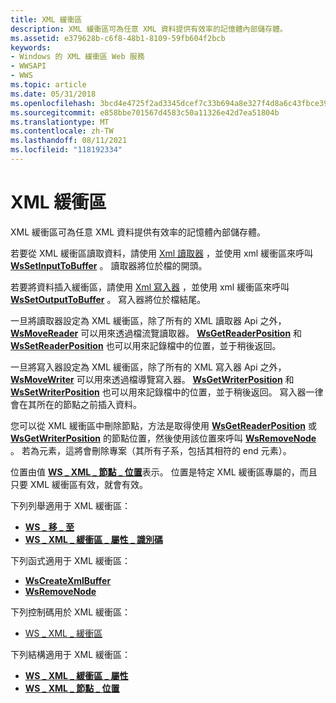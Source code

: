 ```yaml
---
title: XML 緩衝區
description: XML 緩衝區可為任意 XML 資料提供有效率的記憶體內部儲存體。
ms.assetid: e379628b-c6f8-48b1-8109-59fb604f2bcb
keywords:
- Windows 的 XML 緩衝區 Web 服務
- WWSAPI
- WWS
ms.topic: article
ms.date: 05/31/2018
ms.openlocfilehash: 3bcd4e4725f2ad3345dcef7c33b694a8e327f4d8a6c43fbce39f9c57babfa467
ms.sourcegitcommit: e858bbe701567d4583c50a11326e42d7ea51804b
ms.translationtype: MT
ms.contentlocale: zh-TW
ms.lasthandoff: 08/11/2021
ms.locfileid: "118192334"
---
```

# <a name="xml-buffer"></a>XML 緩衝區

XML 緩衝區可為任意 XML 資料提供有效率的記憶體內部儲存體。


若要從 XML 緩衝區讀取資料，請使用 [Xml 讀取器](xml-reader.md) ，並使用 xml 緩衝區來呼叫 [**WsSetInputToBuffer**](/windows/desktop/api/WebServices/nf-webservices-wssetinputtobuffer) 。 讀取器將位於檔的開頭。

若要將資料插入緩衝區，請使用 [Xml 寫入器](xml-writer.md) ，並使用 xml 緩衝區來呼叫 [**WsSetOutputToBuffer**](/windows/desktop/api/WebServices/nf-webservices-wssetoutputtobuffer) 。 寫入器將位於檔結尾。

一旦將讀取器設定為 XML 緩衝區，除了所有的 XML 讀取器 Api 之外， [**WsMoveReader**](/windows/desktop/api/WebServices/nf-webservices-wsmovereader) 可以用來透過檔流覽讀取器。 [**WsGetReaderPosition**](/windows/desktop/api/WebServices/nf-webservices-wsgetreaderposition) 和 [**WsSetReaderPosition**](/windows/desktop/api/WebServices/nf-webservices-wssetreaderposition) 也可以用來記錄檔中的位置，並于稍後返回。

一旦將寫入器設定為 XML 緩衝區，除了所有的 XML 寫入器 Api 之外， [**WsMoveWriter**](/windows/desktop/api/WebServices/nf-webservices-wsmovewriter) 可以用來透過檔導覽寫入器。 [**WsGetWriterPosition**](/windows/desktop/api/WebServices/nf-webservices-wsgetwriterposition) 和 [**WsSetWriterPosition**](/windows/desktop/api/WebServices/nf-webservices-wssetwriterposition) 也可以用來記錄檔中的位置，並于稍後返回。 寫入器一律會在其所在的節點之前插入資料。

您可以從 XML 緩衝區中刪除節點，方法是取得使用 [**WsGetReaderPosition**](/windows/desktop/api/WebServices/nf-webservices-wsgetreaderposition) 或 [**WsGetWriterPosition**](/windows/desktop/api/WebServices/nf-webservices-wsgetwriterposition) 的節點位置，然後使用該位置來呼叫 [**WsRemoveNode**](/windows/desktop/api/WebServices/nf-webservices-wsremovenode) 。 若為元素，這將會刪除專案（其所有子系，包括其相符的 end 元素）。

位置由值 [**WS \_ XML \_ 節點 \_ 位置**](/windows/desktop/api/WebServices/ns-webservices-ws_xml_node_position)表示。 位置是特定 XML 緩衝區專屬的，而且只要 XML 緩衝區有效，就會有效。

下列列舉適用于 XML 緩衝區：

-   [**WS \_ 移 \_ 至**](/windows/desktop/api/WebServices/ne-webservices-ws_move_to)
-   [**WS \_ XML \_ 緩衝區 \_ 屬性 \_ 識別碼**](/windows/win32/api/webservices/ne-webservices-ws_xml_reader_property_id)

下列函式適用于 XML 緩衝區：

-   [**WsCreateXmlBuffer**](/windows/desktop/api/WebServices/nf-webservices-wscreatexmlbuffer)
-   [**WsRemoveNode**](/windows/desktop/api/WebServices/nf-webservices-wsremovenode)

下列控制碼用於 XML 緩衝區：

-   [WS \_ XML \_ 緩衝區](ws-xml-buffer.md)

下列結構適用于 XML 緩衝區：

-   [**WS \_ XML \_ 緩衝區 \_ 屬性**](/windows/desktop/api/WebServices/ns-webservices-ws_xml_buffer_property)
-   [**WS \_ XML \_ 節點 \_ 位置**](/windows/desktop/api/WebServices/ns-webservices-ws_xml_node_position)

 

 




